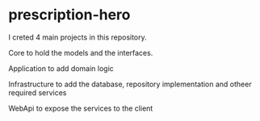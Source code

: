 # prescription-hero
I creted 4 main projects in this repository.

Core to hold the models and the interfaces.

Application to add domain logic

Infrastructure to add the database, repository implementation and otheer required services

WebApi to expose the services to the client
